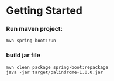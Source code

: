 # Getting Started

### Run maven project:

```shell
mvn spring-boot:run
```

### build jar file 

```shell
mvn clean package spring-boot:repackage
java -jar target/palindrome-1.0.0.jar
```
